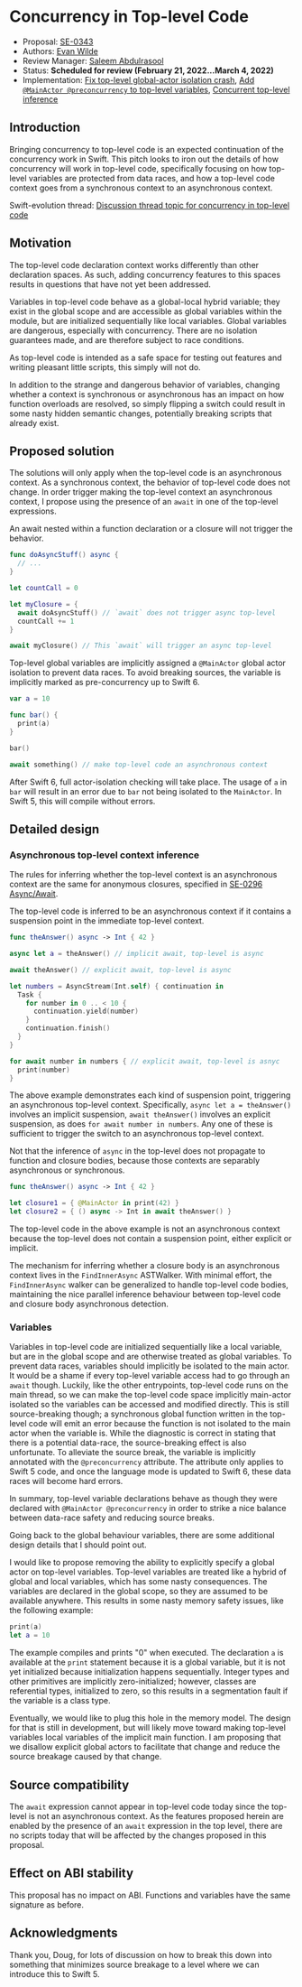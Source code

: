 # Concurrency in Top-level Code

* Proposal: [SE-0343](0343-top-level-concurrency.md)
* Authors: [Evan Wilde](https://github.com/etcwilde)
* Review Manager: [Saleem Abdulrasool](https://github.com/compnerd)
* Status: **Scheduled for review (February 21, 2022...March 4, 2022)**
* Implementation: [Fix top-level global-actor isolation crash](https://github.com/apple/swift/pull/40963), [Add `@MainActor @preconcurrency` to top-level variables](https://github.com/apple/swift/pull/40998), [Concurrent top-level inference](https://github.com/apple/swift/pull/41061)

## Introduction

Bringing concurrency to top-level code is an expected continuation of the
concurrency work in Swift. This pitch looks to iron out the details of how
concurrency will work in top-level code, specifically focusing on how top-level
variables are protected from data races, and how a top-level code context goes
from a synchronous context to an asynchronous context.

Swift-evolution thread: [Discussion thread topic for concurrency in top-level code](https://forums.swift.org/t/concurrency-in-top-level-code/55001)

## Motivation

The top-level code declaration context works differently than other declaration
spaces. As such, adding concurrency features to this spaces results in questions
that have not yet been addressed.

Variables in top-level code behave as a global-local hybrid variable; they exist
in the global scope and are accessible as global variables within the module,
but are initialized sequentially like local variables. Global variables are
dangerous, especially with concurrency. There are no isolation guarantees made,
and are therefore subject to race conditions.

As top-level code is intended as a safe space for testing out features and
writing pleasant little scripts, this simply will not do.

In addition to the strange and dangerous behavior of variables, changing whether
a context is synchronous or asynchronous has an impact on how function overloads
are resolved, so simply flipping a switch could result in some nasty hidden
semantic changes, potentially breaking scripts that already exist.

## Proposed solution

The solutions will only apply when the top-level code is an asynchronous
context. As a synchronous context, the behavior of top-level code does not
change. In order trigger making the top-level context an asynchronous context, I
propose using the presence of an `await` in one of the top-level expressions.

An await nested within a function declaration or a closure will not trigger the
behavior.

```swift
func doAsyncStuff() async {
  // ...
}

let countCall = 0

let myClosure = {
  await doAsyncStuff() // `await` does not trigger async top-level
  countCall += 1
}

await myClosure() // This `await` will trigger an async top-level
```

Top-level global variables are implicitly assigned a `@MainActor` global actor
isolation to prevent data races. To avoid breaking sources, the variable is
implicitly marked as pre-concurrency up to Swift 6.

```swift
var a = 10

func bar() {
  print(a)
}

bar()

await something() // make top-level code an asynchronous context
```

After Swift 6, full actor-isolation checking will take place. The usage of `a`
in `bar` will result in an error due to `bar` not being isolated to the
`MainActor`. In Swift 5, this will compile without errors.

## Detailed design

### Asynchronous top-level context inference

The rules for inferring whether the top-level context is an asynchronous context
are the same for anonymous closures, specified in [SE-0296 Async/Await](https://github.com/apple/swift-evolution/blob/master/proposals/0296-async-await.md).

The top-level code is inferred to be an asynchronous context if it contains a
suspension point in the immediate top-level context.

```swift
func theAnswer() async -> Int { 42 }

async let a = theAnswer() // implicit await, top-level is async

await theAnswer() // explicit await, top-level is async

let numbers = AsyncStream(Int.self) { continuation in
  Task {
    for number in 0 .. < 10 {
      continuation.yield(number)
    }
    continuation.finish()
  }
}

for await number in numbers { // explicit await, top-level is asnyc
  print(number)
}
```

The above example demonstrates each kind of suspension point, triggering an
asynchronous top-level context. Specifically, `async let a = theAnswer()`
involves an implicit suspension, `await theAnswer()` involves an explicit
suspension, as does `for await number in numbers`. Any one of these is
sufficient to trigger the switch to an asynchronous top-level context.

Not that the inference of `async` in the top-level does not propagate to
function and closure bodies, because those contexts are separably asynchronous
or synchronous.

```swift
func theAnswer() async -> Int { 42 }

let closure1 = { @MainActor in print(42) }
let closure2 = { () async -> Int in await theAnswer() }
```

The top-level code in the above example is not an asynchronous context because
the top-level does not contain a suspension point, either explicit or implicit.

The mechanism for inferring whether a closure body is an asynchronous context
lives in the `FindInnerAsync` ASTWalker. With minimal effort, the
`FindInnerAsync` walker can be generalized to handle top-level code bodies,
maintaining the nice parallel inference behaviour between top-level code and
closure body asynchronous detection.

### Variables

Variables in top-level code are initialized sequentially like a local variable,
but are in the global scope and are otherwise treated as global variables. To
prevent data races, variables should implicitly be isolated to the main actor.
It would be a shame if every top-level variable access had to go through an
`await` though. Luckily, like the other entrypoints, top-level code runs on the
main thread, so we can make the top-level code space implicitly main-actor
isolated so the variables can be accessed and modified directly. This is still
source-breaking though; a synchronous global function written in the top-level
code will emit an error because the function is not isolated to the main actor
when the variable is. While the diagnostic is correct in stating that there is a
potential data-race, the source-breaking effect is also unfortunate. To
alleviate the source break, the variable is implicitly annotated with the
`@preconcurrency` attribute. The attribute only applies to Swift 5 code, and
once the language mode is updated to Swift 6, these data races will become hard
errors.

In summary, top-level variable declarations behave as though they were declared
with `@MainActor @preconcurrency` in order to strike a nice balance between
data-race safety and reducing source breaks.

Going back to the global behaviour variables, there are some additional design
details that I should point out.

I would like to propose removing the ability to explicitly specify a global
actor on top-level variables. Top-level variables are treated like a hybrid of
global and local variables, which has some nasty consequences. The variables are
declared in the global scope, so they are assumed to be available anywhere. This
results in some nasty memory safety issues, like the following example:

```swift
print(a)
let a = 10
```

The example compiles and prints "0" when executed. The declaration `a` is
available at the `print` statement because it is a global variable, but it is
not yet initialized because initialization happens sequentially. Integer types
and other primitives are implicitly zero-initialized; however, classes are
referential types, initialized to zero, so this results in a segmentation fault
if the variable is a class type.

Eventually, we would like to plug this hole in the memory model. The design for
that is still in development, but will likely move toward making top-level
variables local variables of the implicit main function. I am proposing that we
disallow explicit global actors to facilitate that change and reduce the source
breakage caused by that change.

## Source compatibility

The `await` expression cannot appear in top-level code today since the top-level
is not an asynchronous context. As the features proposed herein are enabled by
the presence of an `await` expression in the top level, there are no scripts
today that will be affected by the changes proposed in this proposal.

## Effect on ABI stability

This proposal has no impact on ABI. Functions and variables have the same
signature as before.

## Acknowledgments

Thank you, Doug, for lots of discussion on how to break this down into something
that minimizes source breakage to a level where we can introduce this to Swift 5.
